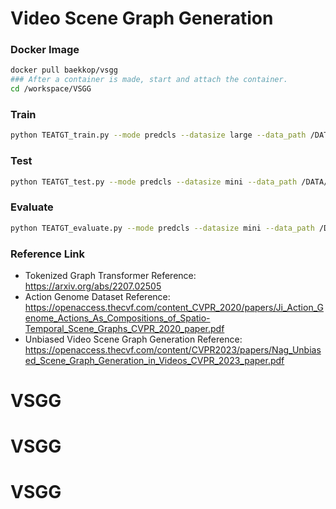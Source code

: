 # Video Scene Graph Generation

### Docker Image

```bash
docker pull baekkop/vsgg
### After a container is made, start and attach the container.
cd /workspace/VSGG
```

### Train

```bash
python TEATGT_train.py --mode predcls --datasize large --data_path /DATA/PATH --lr 1e-5 --warmup 3 --nepoch 30 --lap_node_id --lap_node_id_k 50 --type_id --save_path /SAVE/PATH --use_ctl_loss --use_cons_str_loss --use_cons_sem_loss
```

### Test

```bash
python TEATGT_test.py --mode predcls --datasize mini --data_path /DATA/PATH --model_path /MODEL/PATH --output_path /OUTPUT/PATH --lap_node_id --lap_node_id_k 50 --type_id
```

### Evaluate

```bash
python TEATGT_evaluate.py --mode predcls --datasize mini --data_path /DATA/PATH --model_path /MODEL/PATHmodels/ --output_path /OUTPUT/PATH --lap_node_id --lap_node_id_k 50 --type_id
```

### Reference Link
- Tokenized Graph Transformer Reference: https://arxiv.org/abs/2207.02505
- Action Genome Dataset Reference: https://openaccess.thecvf.com/content_CVPR_2020/papers/Ji_Action_Genome_Actions_As_Compositions_of_Spatio-Temporal_Scene_Graphs_CVPR_2020_paper.pdf
- Unbiased Video Scene Graph Generation Reference: https://openaccess.thecvf.com/content/CVPR2023/papers/Nag_Unbiased_Scene_Graph_Generation_in_Videos_CVPR_2023_paper.pdf
# VSGG
# VSGG
# VSGG

